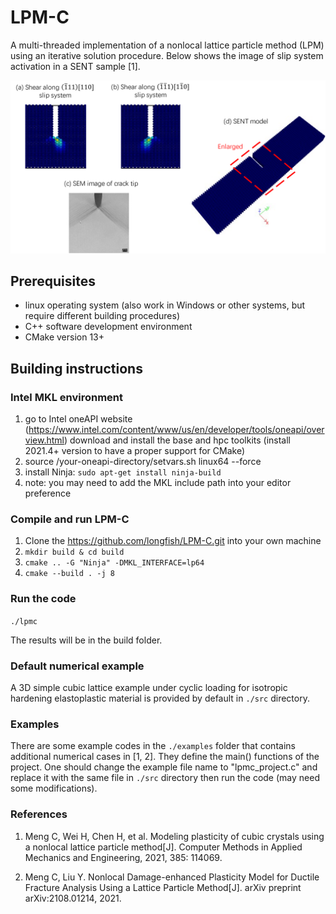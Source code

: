 # LPM-C
A multi-threaded implementation of a nonlocal lattice particle method (LPM) using an iterative solution procedure. Below shows the image of slip system activation in a SENT sample [1].

![Slip](slip_system.png)

## Prerequisites
- linux operating system (also work in Windows or other systems, but require different building procedures)
- C++ software development environment
- CMake version 13+

## Building instructions

### Intel MKL environment
1. go to Intel oneAPI website (https://www.intel.com/content/www/us/en/developer/tools/oneapi/overview.html) download and install the base and hpc toolkits (install 2021.4+ version to have a proper support for CMake)
2. source /your-oneapi-directory/setvars.sh linux64 --force
3. install Ninja: `sudo apt-get install ninja-build`
4. note: you may need to add the MKL include path into your editor preference

### Compile and run LPM-C
1. Clone the https://github.com/longfish/LPM-C.git into your own machine 
2. `mkdir build & cd build`
3. `cmake .. -G "Ninja" -DMKL_INTERFACE=lp64`
4. `cmake --build . -j 8`

### Run the code
`./lpmc`

The results will be in the build folder.

### Default numerical example
A 3D simple cubic lattice example under cyclic loading for isotropic hardening elastoplastic material is provided by default in `./src` directory.

### Examples
There are some example codes in the `./examples` folder that contains additional numerical cases in [1, 2]. They define the main() functions of the project. One should change the example file name to "lpmc_project.c" and replace it with the same file in `./src` directory then run the code (may need some modifications).

### References
1. Meng C, Wei H, Chen H, et al. Modeling plasticity of cubic crystals using a nonlocal lattice particle method[J]. Computer Methods in Applied Mechanics and Engineering, 2021, 385: 114069.

2. Meng C, Liu Y. Nonlocal Damage-enhanced Plasticity Model for Ductile Fracture Analysis Using a Lattice Particle Method[J]. arXiv preprint arXiv:2108.01214, 2021.

